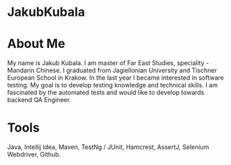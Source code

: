 # JakubKubala
# About Me
My name is Jakub Kubala. I am master of Far East Studies, speciality - Mandarin Chinese. I graduated from Jagiellonian University and Tischner European School in Krakow. In the last year I became interested in software testing. My goal is to develop testing knowledge and technical skills. I am fascinated by the automated tests and would like to develop towards backend QA Engineer.

# Tools
Java,
Intellij Idea,
Maven,
TestNg / JUnit,
Hamcrest,
AssertJ,
Selenium Webdriver,
Github.
